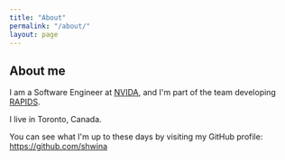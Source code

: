 ```yaml
---
title: "About"
permalink: "/about/"
layout: page
---
```


## About me

I am a Software Engineer at [NVIDA](https://www.nvidia.com/),
and I'm part of the team developing [RAPIDS](https://rapids.ai/).

I live in Toronto, Canada.

You can see what I'm up to
these days by visiting my GitHub profile: https://github.com/shwina
